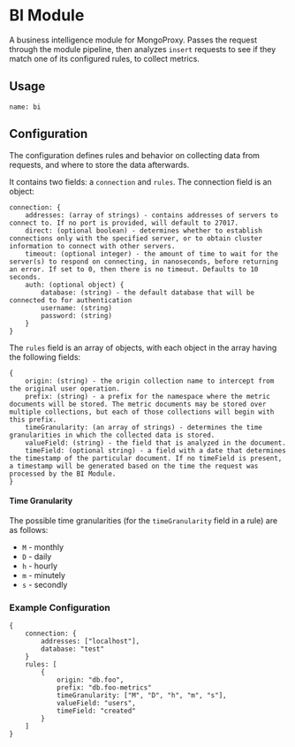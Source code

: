 # BI Module

A business intelligence module for MongoProxy. Passes the request through the module pipeline, then analyzes `insert` requests to see if they match one of its configured rules, to collect metrics.

## Usage

	name: bi

## Configuration

The configuration defines rules and behavior on collecting data from requests, and where to store the data afterwards.

It contains two fields: a `connection` and `rules`. The connection field is an object:

	connection: {
		addresses: (array of strings) - contains addresses of servers to connect to. If no port is provided, will default to 27017.
		direct: (optional boolean) - determines whether to establish connections only with the specified server, or to obtain cluster information to connect with other servers.
		timeout: (optional integer) - the amount of time to wait for the server(s) to respond on connecting, in nanoseconds, before returning an error. If set to 0, then there is no timeout. Defaults to 10 seconds.
		auth: (optional object) {
			database: (string) - the default database that will be connected to for authentication
			username: (string)
			password: (string)
		}
	}

The `rules` field is an array of objects, with each object in the array having the following fields:

	{
		origin: (string) - the origin collection name to intercept from the original user operation.
		prefix: (string) - a prefix for the namespace where the metric documents will be stored. The metric documents may be stored over multiple collections, but each of those collections will begin with this prefix.
		timeGranularity: (an array of strings) - determines the time granularities in which the collected data is stored.
		valueField: (string) - the field that is analyzed in the document.
		timeField: (optional string) - a field with a date that determines the timestamp of the particular document. If no timeField is present, a timestamp will be generated based on the time the request was processed by the BI Module.
	}

#### Time Granularity

The possible time granularities (for the `timeGranularity` field in a rule) are as follows:

* `M` - monthly
* `D` - daily
* `h` - hourly
* `m` - minutely
* `s` - secondly

### Example Configuration

	{
	    connection: {
	        addresses: ["localhost"],
	        database: "test"
	    }
	    rules: [ 
	        {
	            origin: "db.foo",
	            prefix: "db.foo-metrics"
	            timeGranularity: ["M", "D", "h", "m", "s"],
	            valueField: "users",
	            timeField: "created"
	        }
	    ]
	}
